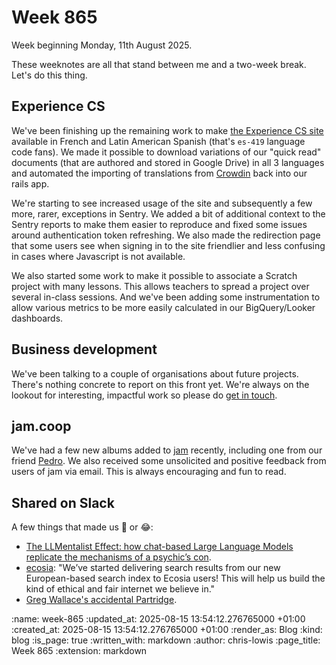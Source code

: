 Week 865
========

Week beginning Monday, 11th August 2025.

These weeknotes are all that stand between me and a two-week break. Let's do this thing.

## Experience CS

We've been finishing up the remaining work to make [the Experience CS site] available in French and Latin American Spanish (that's `es-419` language code fans). We made it possible to download variations of our "quick read" documents (that are authored and stored in Google Drive) in all 3 languages and automated the importing of translations from [Crowdin] back into our rails app.

We're starting to see increased usage of the site and subsequently a few more, rarer, exceptions in Sentry. We added a bit of additional context to the Sentry reports to make them easier to reproduce and fixed some issues around authentication token refreshing. We also made the redirection page that some users see when signing in to the site friendlier and less confusing in cases where Javascript is not available.

We also started some work to make it possible to associate a Scratch project with many lessons. This allows teachers to spread a project over several in-class sessions. And we've been adding some instrumentation to allow various metrics to be more easily calculated in our BigQuery/Looker dashboards.

## Business development

We've been talking to a couple of organisations about future projects. There's nothing concrete to report on this front yet. We're always on the lookout for interesting, impactful work so please do [get in touch].

## jam.coop

We've had a few new albums added to [jam] recently, including one from our friend [Pedro]. We also received some unsolicited and positive feedback from users of jam via email. This is always encouraging and fun to read.

## Shared on Slack

A few things that made us 🤔 or 😂:

- [The LLMentalist Effect: how chat-based Large Language Models replicate the mechanisms of a psychic’s con](https://softwarecrisis.dev/letters/llmentalist/).
- [ecosia](https://www.ecosia.org/): "We’ve started delivering search results from our new European-based search index to Ecosia users! This will help us build the kind of ethical and fair internet we believe in."
- [Greg Wallace's accidental Partridge](https://www.instagram.com/reel/DNP3XuVI8Ng/?igsh=MTV4bGgxNnZha3F4Zg%3D%3D).


[the Experience CS site]: https://experience-cs.org/
[Crowdin]: https://crowdin.com/
[get in touch]: mailto:lets@gofreerange.com
[jam]: https://jam.coop
[Pedro]: https://jam.coop/artists/stray-wool/albums/hold

:name: week-865
:updated_at: 2025-08-15 13:54:12.276765000 +01:00
:created_at: 2025-08-15 13:54:12.276765000 +01:00
:render_as: Blog
:kind: blog
:is_page: true
:written_with: markdown
:author: chris-lowis
:page_title: Week 865
:extension: markdown
